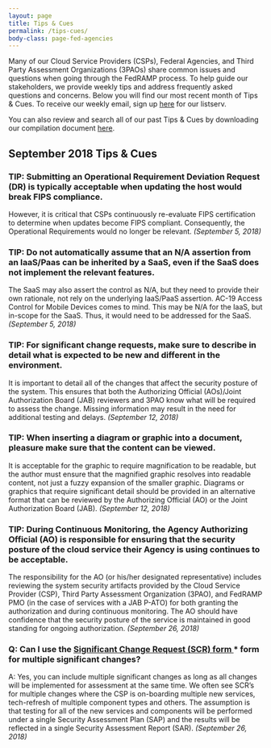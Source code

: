 ```yaml
---
layout: page
title: Tips & Cues
permalink: /tips-cues/
body-class: page-fed-agencies
---
```

Many of our Cloud Service Providers (CSPs), Federal Agencies, and Third Party Assessment Organizations (3PAOs) share common issues and questions when going through the FedRAMP process. To help guide our stakeholders, we provide weekly tips and address frequently asked questions and concerns. Below you will find our most recent month of Tips & Cues. To receive our weekly email, sign up [here](https://public.govdelivery.com/accounts/USGSA/subscriber/new?qsp=USGSA_2224) for our listserv. 

You can also review and search all of our past Tips & Cues by downloading our compilation document <a href="{{site.baseurl}}/assets/resources/documents/FedRAMP_Tips_and_Cues.pdf">here</a>.
<h2>September 2018 Tips & Cues</h2>

<div class="q3">
<h3>TIP: Submitting an Operational Requirement Deviation Request (DR) is typically acceptable when updating the host would break FIPS compliance.</h3>
<p>
However, it is critical that CSPs continuously re-evaluate FIPS certification to determine when updates become FIPS compliant. Consequently, the Operational Requirements would no longer be relevant.  
<em>(September 5, 2018)</em>
</p>
</div>

<div class="q3">
<h3>TIP: Do not automatically assume that an N/A assertion from an IaaS/Paas can be inherited by a SaaS, even if the SaaS does not implement the relevant features.</h3>
<p>
The SaaS may also assert the control as N/A, but they need to provide their own rationale, not rely on the underlying IaaS/PaaS assertion. AC-19 Access Control for Mobile Devices comes to mind. This may be N/A for the IaaS, but in-scope for the SaaS. Thus, it would need to be addressed for the SaaS. 
<em>(September 5, 2018)</em>
</p>
</div>

<div class="q3">
<h3>TIP: For significant change requests, make sure to describe in detail what is expected to be new and different in the environment.</h3>
<p>
It is important to detail all of the changes that affect the security posture of the system. This ensures that both the Authorizing Official (AOs)/Joint Authorization Board (JAB) reviewers and 3PAO know what will be required to assess the change. Missing information may result in the need for additional testing and delays. 
<em>(September 12, 2018)</em>
</p>
</div>

<div class="q3">
<h3>TIP: When inserting a diagram or graphic into a document, pleasure make sure that the content can be viewed.</h3>
<p>
It is acceptable for the graphic to require magnification to be readable, but the author must ensure that the magnified graphic resolves into readable content, not just a fuzzy expansion of the smaller graphic. Diagrams or graphics that require significant detail should be provided in an alternative format that can be reviewed by the Authorizing Official (AO) or the Joint Authorization Board (JAB). 
<em>(September 12, 2018)</em>
</p>
</div>

<div class="q3">
<h3>TIP: During Continuous Monitoring, the Agency Authorizing Official (AO) is responsible for ensuring that the security posture of the cloud service their Agency is using continues to be acceptable.</h3>
<p>
The responsibility for the AO (or his/her designated representative) includes reviewing the system security artifacts provided by the Cloud Service Provider (CSP), Third Party Assessment Organization (3PAO), and FedRAMP PMO (in the case of services with a JAB P-ATO) for both granting the authorization and during continuous monitoring. The AO should have confidence that the security posture of the service is maintained in good standing for ongoing authorization.  
<em>(September 26, 2018)</em>
</p>
</div>

<div class="q3">
<h3>Q: Can I use the <a href="{{site.baseurl}}/assets/resources/templates/FedRAMP-Significant-Change-Form-Template.pdf">Significant Change Request (SCR) form </a>* form for multiple significant changes?</h3>
<p>
A: Yes, you can include multiple significant changes as long as all changes will be implemented for assessment at the same time. We often see SCR’s for multiple changes where the CSP is on-boarding multiple new services, tech-refresh of multiple component types and others. The assumption is that testing for all of the new services and components will be performed under a single Security Assessment Plan (SAP) and the results will be reflected in a single Security Assessment Report (SAR).
<em>(September 26, 2018)</em>
</p>
</div>

